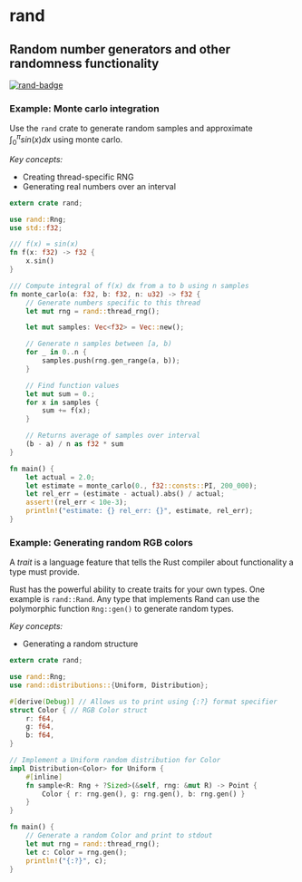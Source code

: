 <style TYPE="text/css">
code.has-jax {font: inherit; font-size: 100%; background: inherit; border: inherit;}
</style>
<script type="text/x-mathjax-config">
MathJax.Hub.Config({
    tex2jax: {
        inlineMath: [['$','$'], ['\\(','\\)']],
        skipTags: ['script', 'noscript', 'style', 'textarea', 'pre'] // removed 'code' entry
    }
});
MathJax.Hub.Queue(function() {
    var all = MathJax.Hub.getAllJax(), i;
    for(i = 0; i < all.length; i += 1) {
        all[i].SourceElement().parentNode.className += ' has-jax';
    }
});
</script>
<script type="text/javascript" src="http://cdn.mathjax.org/mathjax/latest/MathJax.js?config=TeX-AMS-MML_HTMLorMML"></script>

# rand
## Random number generators and other randomness functionality
[![rand-badge]][rand]

### Example: Monte carlo integration
Use the `rand` crate to generate random samples and approximate
$\int_{0}^{\pi} sin(x) dx$ using monte carlo.

*Key concepts:*
* Creating thread-specific RNG
* Generating real numbers over an interval
```rust
extern crate rand;

use rand::Rng;
use std::f32;

/// f(x) = sin(x)
fn f(x: f32) -> f32 {
    x.sin()
}

/// Compute integral of f(x) dx from a to b using n samples
fn monte_carlo(a: f32, b: f32, n: u32) -> f32 {
    // Generate numbers specific to this thread
    let mut rng = rand::thread_rng();

    let mut samples: Vec<f32> = Vec::new();

    // Generate n samples between [a, b)
    for _ in 0..n {
        samples.push(rng.gen_range(a, b));
    }

    // Find function values
    let mut sum = 0.;
    for x in samples {
        sum += f(x);
    }

    // Returns average of samples over interval
    (b - a) / n as f32 * sum
}

fn main() {
    let actual = 2.0;
    let estimate = monte_carlo(0., f32::consts::PI, 200_000);
    let rel_err = (estimate - actual).abs() / actual;
    assert!(rel_err < 10e-3);
    println!("estimate: {} rel_err: {}", estimate, rel_err);
}
```

### Example: Generating random RGB colors
A *trait* is a language feature that tells the Rust compiler about functionality a type must provide.

Rust has the powerful ability to create traits for your own types.
One example is `rand::Rand`. Any type that implements Rand can use the
polymorphic function `Rng::gen()` to generate random types.

*Key concepts:*
* Generating a random structure

```rust
extern crate rand;

use rand::Rng;
use rand::distributions::{Uniform, Distribution};

#[derive(Debug)] // Allows us to print using {:?} format specifier
struct Color { // RGB Color struct
    r: f64,
    g: f64,
    b: f64,
}

// Implement a Uniform random distribution for Color
impl Distribution<Color> for Uniform {
    #[inline]
    fn sample<R: Rng + ?Sized>(&self, rng: &mut R) -> Point {
        Color { r: rng.gen(), g: rng.gen(), b: rng.gen() }
    }
}

fn main() {
    // Generate a random Color and print to stdout
    let mut rng = rand::thread_rng();
    let c: Color = rng.gen();
    println!("{:?}", c);
}
```


<!-- Links -->

[rand-badge]: https://badge-cache.kominick.com/crates/v/rand.svg?label=rand
[rand]: https://docs.rs/rand/*/rand/index.html
